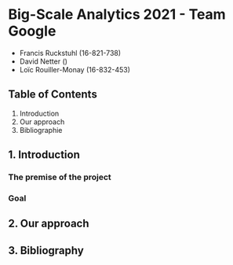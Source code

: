 # Big-Scale Analytics 2021 - Team Google

- Francis Ruckstuhl (16-821-738)
- David Netter ()
- Loïc Rouiller-Monay (16-832-453)

## Table of Contents

1. Introduction
2. Our approach
3. Bibliographie

## 1. Introduction

### The premise of the project

### Goal

## 2. Our approach

## 3. Bibliography
